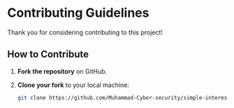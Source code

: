 # Contributing Guidelines

Thank you for considering contributing to this project!

## How to Contribute

1. **Fork the repository** on GitHub.

2. **Clone your fork** to your local machine:
   ```bash
   git clone https://github.com/Muhammad-Cyber-security/simple-interest-project.git
